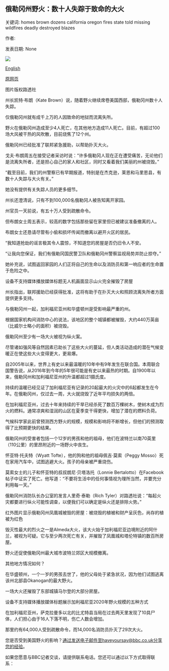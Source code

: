 ## 俄勒冈州野火：数十人失踪于致命的大火

关键词: homes brown dozens california oregon fires state told missing wildfires deadly destroyed blazes

作者: 

发表日期: None

![](https://ichef.bbci.co.uk/news/1024/branded_news/28CB/production/_114334401_tv063266987.jpg)

[English](Oregon%20wildfires%3A%20Dozens%20of%20people%20missing%20in%20deadly%20blazes.md)

[原网页](https://www.bbc.com/news/world-us-canada-54126808)

图片版权路透社

州长凯特·布朗（Kate Brown）说，随着野火继续席卷美国西部，俄勒冈州数十人失踪。

仅俄勒冈州就有成千上万的人因致命的地狱而流离失所。

野火在俄勒冈州造成至少4人死亡，在其他地方造成11人死亡。目前，有超过100场大风被干热的风吹散，目前烧焦了12个州。

俄勒冈州已经批准了联邦紧急援助，以帮助扑灭大火。

戈夫·布朗周五在接受记者采访时说：“许多俄勒冈人现在正在遭受痛苦，无论他们是流离失所者，还是担心自己的家人和社区，同时又看着我们美丽的州被烧毁。”

“截至目前，我们的州警察已有早期报道，特别是在杰克逊，莱恩和马里恩县，有数十人失踪与大火有关。”

她没有提供有关失踪人员的更多细节。

州长还澄清说，只有不到100,000名俄勒冈人被告知离开家园。

州官员一天前说，有五十万人受到疏散命令。

但布朗女士周五表示，较高的数字包括那些留在家里但已被建议准备撤离的人。

布朗女士还恳请尽管有小偷和损坏传闻而撤离以避开火区的居民。

“我知道抢劫的谣言极其令人震惊，不知道您的房屋是否仍旧令人不安。

“让我向您保证，我们有俄勒冈国民警卫队和俄勒冈州警察监视局势并防止掠夺。”

她补充说，试图返回家园的人们正将自己的生命以及消防员和第一响应者的生命置于危险之中。

设备不支持媒体播放媒体标题无人机画面显示山火完全摧毁了房屋

州长指出，联邦援助已经获得批准，这将有助于在扑灭大火和照顾流离失所者方面提供更多支持。

与俄勒冈州一起，加利福尼亚州和华盛顿州是受影响最严重的州。

根据国家机构间消防中心的说法，该地区的整个城镇都被摧毁，大约440万英亩（比威尔士略小的面积）被烧毁。

俄勒冈州至少有一场大火被视为纵火案。

尽管诸如强风等自然因素已助长了这些大火的蔓延，但人类活动造成的潜在气候变暖正在使这些大火变得更大，更易爆。

自2005年以来，世界上有史以来最温暖的10年中有9年发生在联合国。本周联合国警告说，从2016年到今年的5年很可能是有史以来最热的时期。自1900年以来，俄勒冈州和加利福尼亚州的升温都超过1摄氏度。

持续的温暖已经见证了加利福尼亚有记录的20起最大的火灾中的6起都发生在今年。在俄勒冈州，仅过去一周，大火就烧毁了近年平均损失的两倍。

在加利福尼亚州，过去十年来持续的干旱已经杀死了数百万棵树木，使树木成为烈火的燃料。通常凉爽和湿润的山区在夏季变干得更快，增加了潜在的燃料负荷。

气候科学家此前曾预测西方野火的规模，规模和影响将不断增长，但他们的预测取得了比预期更快的结果。

俄勒冈州的受害者包括一个12岁的男孩和他的祖母，他们在波特兰以南70英里（110公里）的里昂附近的一场野火中丧生。

怀亚特·托夫特（Wyatt Tofte），他的狗和他的祖母佩吉·莫索（Peggy Mosso）死在家用汽车中，试图逃避大火。孩子的母亲被严重烧伤。

莫索女士的儿子和怀亚特的叔叔朗尼·贝塔洛托（Lonnie Bertalotto）在Facebook帖子中证实了死亡。他写道：“不要将生活中的任何事情视为理所当然，并要充分利用每一天。”

俄勒冈州消防队长办公室的发言人里奇·泰勒（Rich Tyler）对路透社说：“每起火灾都要进行纵火可能性调查，以便我们可以确定是纵火还是排除火势。”

红外图片显示俄勒冈州凤凰城被毁的房屋：被烧毁的植被和财产呈灰色，尚存的植被为红色

毁灭性最大的烈火之一是Almeda大火，该大火始于加利福尼亚边境附近的阿什兰，被视为可疑。它与至少两次死亡有关，并摧毁了凤凰城和塔伦特镇的数百所房屋。

野火还促使俄勒冈州最大城市波特兰郊区大规模撤离。

其他地方情况如何？

在华盛顿州，一个一岁的男孩去世了，他的父母处于紧急状况，因为他们试图逃离该州北部县Okanogan的最大野火。

一场大火还摧毁了东部城镇马尔登的大部分房屋。

设备不支持媒体播放媒体标题展示加利福尼亚2020年野火规模的五种方式

在加利福尼亚州，萨克拉曼多以北的比尤特县当局在过去两天里发现了10具尸体，人们担心由于16人下落不明，伤亡人数会增加。

那里约有64,000人受到疏散命令，而14,000名消防员扑灭了29次大火。

您是否受到美国野火的影响？通过发送电子邮件至haveyoursay@bbc.co.uk分享您的经验。

如果您愿意与BBC记者交谈，请提供联系电话。您还可以通过以下方式取得联系：